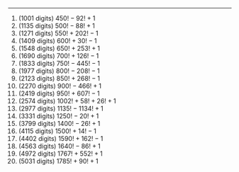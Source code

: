 ***
1. (1001 digits) $450!-92!+1$
2. (1135 digits) $500!-88!+1$
3. (1271 digits) $550!+202!-1$
4. (1409 digits) $600!+30!-1$
5. (1548 digits) $650!+253!+1$
6. (1690 digits) $700!+126!-1$
7. (1833 digits) $750!-445!-1$
8. (1977 digits) $800!-208!-1$
9. (2123 digits) $850!+268!-1$
10. (2270 digits) $900!-466!+1$
11. (2419 digits) $950!+607!-1$
12. (2574 digits) $1002!+58!+26!+1$
13. (2977 digits) $1135!-1134!+1$
14. (3331 digits) $1250!-20!+1$
15. (3799 digits) $1400!-26!+1$
16. (4115 digits) $1500!+14!-1$
17. (4402 digits) $1590!+162!-1$
18. (4563 digits) $1640!-86!+1$
19. (4972 digits) $1767!+552!+1$
20. (5031 digits) $1785!+90!+1$


<html lang="en">
<head>
<meta http-equiv="content-type" content="text/html; charset=utf-8">
<script type="text/javascript" charset="utf-8" src="
https://cdn.mathjax.org/mathjax/latest/MathJax.js?config=TeX-AMS-MML_HTMLorMML,
https://vincenttam.github.io/javascripts/MathJaxLocal.js"></script>
</head>
